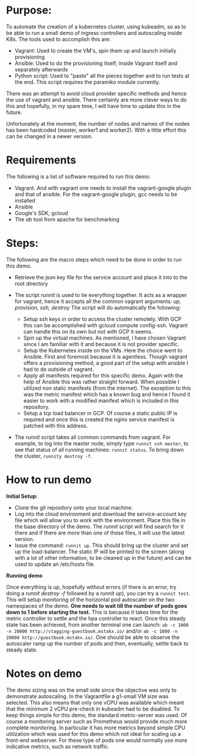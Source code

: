 # Purpose: 

To automate the creation of a kubernetes cluster, using kubeadm, so as to be able to run a small demo of ingress controllers and autoscaling inside K8s.  The tools used to accomplish this are:

  * Vagrant:  Used to create the VM's, spin them up and launch initially provisioning
  * Ansible:  Used to do the provisioning itself; inside Vagrant itself and separately afterwards
  * Python script:  Used to "paste" all the pieces together and to run tests at the end.  This script requires the paramiko module currently.
  
  


There was an attempt to avoid cloud provider specific methods and hence the use of vagrant and ansible.   There certainly are more clever ways to do this and hopefully, in my spare time, I will have time
to update this in the future.

Unfortunately at the moment, the number of nodes and names of the nodes has been hardcoded (master, worker1 and worker2).  With a little effort this can be changed in a newer version.
  
  
# Requirements #
  
The following is a list of software required to run this demo:

  * Vagrant.  And with vagrant one needs to install the vagrant-google plugin and that of ansible.  For the vagrant-google plugin, gcc needs to be installed
  * Ansible
  * Google's SDK, gcloud
  * The *ab* tool from apache for benchmarking
  
  
# Steps: #


The following are the macro steps which need to be done in order to run this demo. 

  
  * Retrieve the json key file for the service account and place it into to the root directory 
  * The script *runnit* is used to tie everything together.  It acts as a wrapper for vagrant, hence it accepts all the common vagrant arguments: *up, provision, ssh, destroy*  The script will do automatically the following:
    - Setup ssh keys in order to access the cluster remotely.  With GCP this can be accomplished with gcloud compute config-ssh.  Vagrant can handle this on its own but not with GCP it seems.
    - Spin up the virtual machines.  As mentioned, I have chosen Vagrant since I am familiar with it and because it is not provider specific.
    - Setup the Kubernetes inside on the VMs.  Here the choice went to Ansible.  First and foremost because it is agentless.  Though vagrant offers a provisioning method, a good part of the setup with ansible I had to do outside of vagrant.
    - Apply all manifests required for this specific demo.  Again with the help of Ansible this was rather straight forward.  When possible I utilized non static manifests (from the internet).  The exception to this was the metric manifest which has a known bug and hence I found it easier to work with a modified manifest which is included in this repository.
    - Setup a tcp load balancer in GCP.  Of course a static public IP is required and once this is created the nginx service manifest is patched with this address.


* The *runnit* script takes all common commands from vagrant.  For example, to log into the master node, simply type `runnit ssh master`, to see that status of all running machines: `runnit status`.  To bring down the cluster, `runnity destroy -f`.
    
  
# How to run demo

 **Initial Setup:**
 
 
  * Clone the git repository onto your local machine.
  * Log into the cloud environment and download the service-account key file which will allow you to work with the environment.  Place this file in the base directory of the demo.  The *runnit* script will find search for it there and if there are more than one of these files, it will use the latest version.
  * Issue the command: `runnit up`.  This should bring up the cluster and set up the load-balancer.  The static IP will be printed to the screen (along with a lot of other information, to be cleaned up in the future) and can be used to update an /etc/hosts file.
  
  **Running demo**
  
  Once everything is up, hopefully without errors (if there is an error, try doing a *runnit destroy -f* followed by a *runnit up*), you can try a `runnit test`.  This will setup monitoring of the horizontal pod autoscaler on the two namespaces of the demo. **One needs to wait till the number of pods goes down to 1 before starting the test.**  This is because it takes time for the metric controller to settle and the hpa controller to react.  Once this steady state has been achieved, from another terminal one can launch: `ab -c 1000 -n 20000 http://stagging-guestbook.mstakx.io/` and/or `ab -c 1000 -n 20000 http://guestbook.mstakx.io/`. One should be able to observe the autoscaler ramp up the number of pods and then, eventually, settle back to steady state.
  
  
# Notes on demo

The demo sizing was on the small side since the objective was only to demonstrate autoscaling.  In the Vagrantfile a g1-small VM size was selected.  This also means that only one vCPU was available which meant that the minimum 2 vCPU pre-check in kubeadm had to be disabled.  To keep things simple for this demo, the standard metric-server was used. Of course a monitoring server such as Prometheus would provide much more complete monitoring.  In particular it has more metrics beyond simple CPU utilization which was used for this demo which not ideal for scaling up a front-end webserver.  For these type of pods one would normally use more indicative metrics, such as network traffic. 
